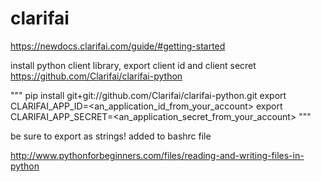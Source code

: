 # clarifai

https://newdocs.clarifai.com/guide/#getting-started

install python client library, export client id and client secret
https://github.com/Clarifai/clarifai-python

"""
pip install git+git://github.com/Clarifai/clarifai-python.git
export CLARIFAI_APP_ID=<an_application_id_from_your_account>
export CLARIFAI_APP_SECRET=<an_application_secret_from_your_account>
"""

be sure to export as strings! added to bashrc file

http://www.pythonforbeginners.com/files/reading-and-writing-files-in-python